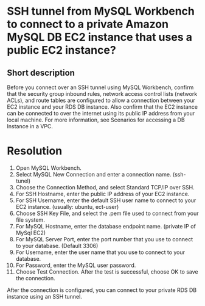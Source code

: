 # SSH tunnel from MySQL Workbench to connect to a private Amazon MySQL DB EC2 instance that uses a public EC2 instance?


## Short description ##
Before you connect over an SSH tunnel using MySQL Workbench, confirm that the security group inbound rules, network access control lists (network ACLs), and route tables are configured to allow a connection between your EC2 instance and your RDS DB instance. Also confirm that the EC2 instance can be connected to over the internet using its public IP address from your local machine. For more information, see Scenarios for accessing a DB Instance in a VPC.


# Resolution

1. Open MySQL Workbench.
2. Select MySQL New Connection and enter a connection name.  (ssh-tunel)
3. Choose the Connection Method, and select Standard TCP/IP over SSH.
4. For SSH Hostname, enter the public IP address of your EC2 instance.
5. For SSH Username, enter the default SSH user name to connect to your EC2 instance. (usually: ubuntu, ect-user)
6. Choose SSH Key File, and select the .pem file used to connect from your file system. 
7. For MySQL Hostname, enter the database endpoint name.  (private IP of MySql EC2)
8. For MySQL Server Port, enter the port number that you use to connect to your database. (Default 3306)
9. For Username, enter the user name that you use to connect to your database.
10. For Password, enter the MySQL user password.
11. Choose Test Connection. After the test is successful, choose OK to save the connection.


After the connection is configured, you can connect to your private RDS DB instance using an SSH tunnel.
